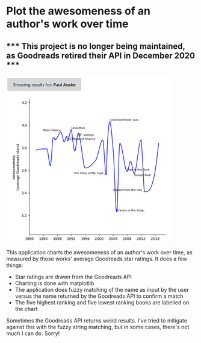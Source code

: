 # Plot the awesomeness of an author's work over time

## *** This project is no longer being maintained, as Goodreads retired their API in December 2020 ***

![Screenshot of the application](img/sample.png?raw=True)

This application charts the awesomeness of an author's work over time, as measured by those works' average Goodreads star ratings. It does a few things:

- Star ratings are drawn from the Goodreads API
- Charting is done with matplotlib
- The application does fuzzy matching of the name as input by the user versus the name returned by the Goodreads API to confirm a match
- The five highest ranking and five lowest ranking books are labelled on the chart

Sometimes the Goodreads API returns weird results. I've tried to mitigate against this with the fuzzy string matching, but in some cases, there's not much I can do. Sorry!
